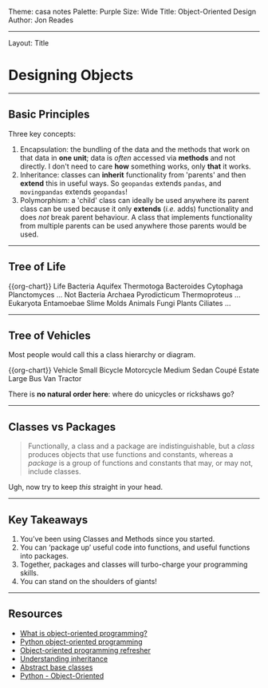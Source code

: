Theme: casa notes
Palette: Purple
Size: Wide
Title: Object-Oriented Design
Author: Jon Reades

---
Layout: Title

# Designing Objects

---
## Basic Principles

Three key concepts:
1. Encapsulation: the bundling of the data and the methods that work on that data in **one unit**; data is *often* accessed via **methods** and not directly. I don't need to care **how** something works, only **that** it works.
2. Inheritance: classes can **inherit** functionality from 'parents' and then **extend** this in useful ways. So `geopandas` extends `pandas`, and `movingpandas` extends `geopandas`!
3. Polymorphism: a 'child' class can ideally be used anywhere its parent class can be used because it only **extends** (*i.e.* adds) functionality and does *not* break parent behaviour. A class that implements functionality from multiple parents can be used anywhere those parents would be used.

---
## Tree of Life

{{org-chart}}
Life
	Bacteria
		Aquifex
		Thermotoga
		Bacteroides Cytophaga
		Planctomyces
		...
	Not Bacteria
		Archaea
			Pyrodicticum
			Thermoproteus
			...
		Eukaryota
			Entamoebae
			Slime Molds
			Animals
			Fungi
			Plants
			Ciliates
			...

---
## Tree of Vehicles

Most people would call this a class hierarchy or diagram.

{{org-chart}}
Vehicle
	Small
		Bicycle
		Motorcycle
	Medium
		Sedan
		Coupé
		Estate
	Large
		Bus
		Van
		Tractor

  There is **no natural order here**: where do unicycles or rickshaws go?

---
## Classes vs Packages

> Functionally, a class and a package are indistinguishable, but a _class_ produces objects that use functions and constants, whereas a _package_ is a group of functions and constants that may, or may not, include classes.

Ugh, now try to keep _this_ straight in your head.

---
## Key Takeaways

1. You’ve been using Classes and Methods since you started. 
2. You can ‘package up’ useful code into functions, and useful functions into packages.
3. Together, packages and classes will turbo-charge your programming skills.
4. You can stand on the shoulders of giants!

---
## Resources

- [What is object-oriented programming?](https://www.linkedin.com/learning/python-quick-start/what-is-object-oriented-programming)
- [Python object-oriented programming](https://www.linkedin.com/learning/python-object-oriented-programming/python-object-oriented-programming)
- [Object-oriented programming refresher](https://www.linkedin.com/learning/python-object-oriented-programming/object-oriented-programming-refresher)
- [Understanding inheritance](https://www.linkedin.com/learning/python-object-oriented-programming/understanding-inheritance)
- [Abstract base classes](https://www.linkedin.com/learning/python-object-oriented-programming/abstract-base-classes)
- [Python - Object-Oriented](https://www.tutorialspoint.com/python/python_classes_objects.htm)